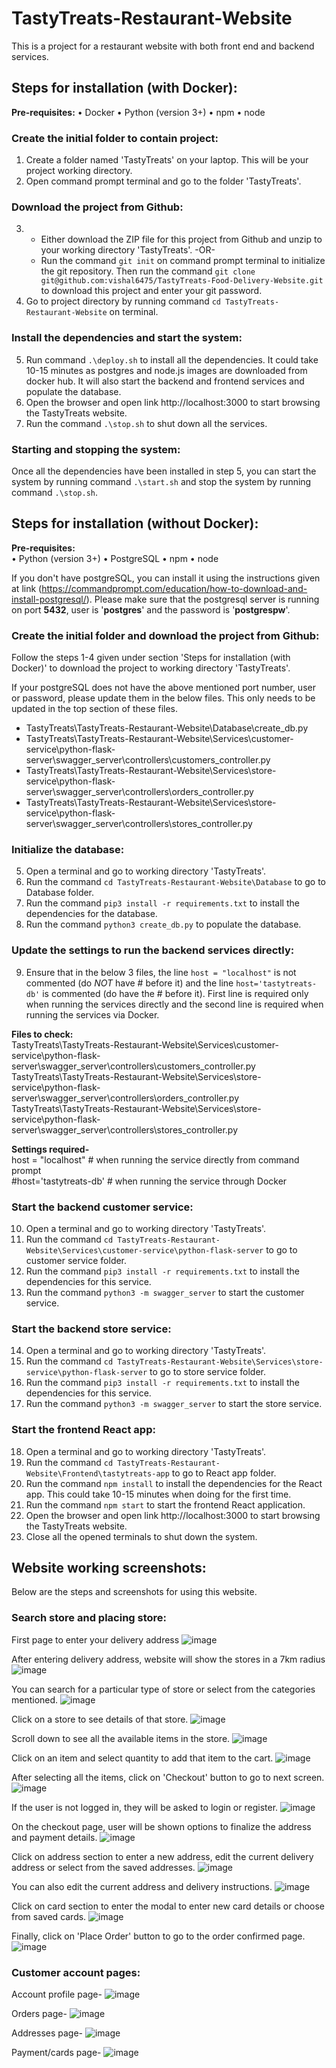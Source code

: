 # TastyTreats-Restaurant-Website
This is a project for a restaurant website with both front end and backend services.


## Steps for installation (with Docker):
**Pre-requisites:**
•	Docker
•	Python (version 3+)
•	npm
•	node

### Create the initial folder to contain project:
1. Create a folder named 'TastyTreats' on your laptop. This will be your project working directory.
2. Open command prompt terminal and go to the folder 'TastyTreats'.

### Download the project from Github:
3. - Either download the ZIP file for this project from Github and unzip to your working directory 'TastyTreats'. -OR-
   - Run the command `git init` on command prompt terminal to initialize the git repository. Then run the command `git clone git@github.com:vishal6475/TastyTreats-Food-Delivery-Website.git` to download this project and enter your git password.
4. Go to project directory by running command `cd TastyTreats-Restaurant-Website` on terminal.

### Install the dependencies and start the system:
5. Run command `.\deploy.sh` to install all the dependencies. It could take 10-15 minutes as postgres and node.js images are downloaded from docker hub. It will also start the backend and frontend services and populate the database.
6. Open the browser and open link http://localhost:3000 to start browsing the TastyTreats website.
7. Run the command `.\stop.sh` to shut down all the services.

### Starting and stopping the system:
Once all the dependencies have been installed in step 5, you can start the system by running command `.\start.sh` and stop the system by running command `.\stop.sh`.


## Steps for installation (without Docker):
**Pre-requisites:**  
•	Python (version 3+)
•	PostgreSQL
•	npm
•	node

If you don't have postgreSQL, you can install it using the instructions given at link (https://commandprompt.com/education/how-to-download-and-install-postgresql/). Please make sure that the postgresql server is running on port **5432**, user is '**postgres**' and the password is '**postgrespw**'. 

### Create the initial folder and download the project from Github:
Follow the steps 1-4 given under section 'Steps for installation (with Docker)' to download the project to working directory 'TastyTreats'.

If your postgreSQL does not have the above mentioned port number, user or password, please update them in the below files. This only needs to be updated in the top section of these files.
- TastyTreats\TastyTreats-Restaurant-Website\Database\create_db.py
- TastyTreats\TastyTreats-Restaurant-Website\Services\customer-service\python-flask-server\swagger_server\controllers\customers_controller.py
- TastyTreats\TastyTreats-Restaurant-Website\Services\store-service\python-flask-server\swagger_server\controllers\orders_controller.py
- TastyTreats\TastyTreats-Restaurant-Website\Services\store-service\python-flask-server\swagger_server\controllers\stores_controller.py

### Initialize the database:
5. Open a terminal and go to working directory 'TastyTreats'. 
6. Run the command `cd TastyTreats-Restaurant-Website\Database` to go to Database folder.
7. Run the command `pip3 install -r requirements.txt` to install the dependencies for the database.
8. Run the command `python3 create_db.py` to populate the database.

### Update the settings to run the backend services directly:
9. Ensure that in the below 3 files, the line `host = "localhost"` is not commented (do *NOT* have # before it) and the line `host='tastytreats-db'` is commented (do have the # before it). First line is required only when running the services directly and the second line is required when running the services via Docker.

**Files to check:**  
TastyTreats\TastyTreats-Restaurant-Website\Services\customer-service\python-flask-server\swagger_server\controllers\customers_controller.py
TastyTreats\TastyTreats-Restaurant-Website\Services\store-service\python-flask-server\swagger_server\controllers\orders_controller.py
TastyTreats\TastyTreats-Restaurant-Website\Services\store-service\python-flask-server\swagger_server\controllers\stores_controller.py

**Settings required-**  
host = "localhost"     # when running the service directly from command prompt  
#host='tastytreats-db' # when running the service through Docker

### Start the backend customer service:
10. Open a terminal and go to working directory 'TastyTreats'. 
11. Run the command `cd TastyTreats-Restaurant-Website\Services\customer-service\python-flask-server` to go to customer service folder.
12. Run the command `pip3 install -r requirements.txt` to install the dependencies for this service.
13. Run the command `python3 -m swagger_server` to start the customer service.

### Start the backend store service:
14. Open a terminal and go to working directory 'TastyTreats'. 
15. Run the command `cd TastyTreats-Restaurant-Website\Services\store-service\python-flask-server` to go to store service folder.
16. Run the command `pip3 install -r requirements.txt` to install the dependencies for this service.
17. Run the command `python3 -m swagger_server` to start the store service.

### Start the frontend React app:
18. Open a terminal and go to working directory 'TastyTreats'. 
19. Run the command `cd TastyTreats-Restaurant-Website\Frontend\tastytreats-app` to go to React app folder.
20. Run the command `npm install` to install the dependencies for the React app. This could take 10-15 minutes when doing for the first time.
21. Run the command `npm start` to start the frontend React application.
22. Open the browser and open link http://localhost:3000 to start browsing the TastyTreats website.
23. Close all the opened terminals to shut down the system.


## Website working screenshots:

Below are the steps and screenshots for using this website.

### Search store and placing store:

First page to enter your delivery address
![image](https://user-images.githubusercontent.com/86712652/216825183-db581144-8b0e-4333-b5cf-ce9e6a0e992c.png)

After entering delivery address, website will show the stores in a 7km radius
![image](https://user-images.githubusercontent.com/86712652/216825657-ab39e379-dda7-48a7-9cf1-567222f9425e.png)

You can search for a particular type of store or select from the categories mentioned.
![image](https://user-images.githubusercontent.com/86712652/216825633-e82dad88-cf83-4af5-a8f6-ebbb38ca9348.png)

Click on a store to see details of that store.
![image](https://user-images.githubusercontent.com/86712652/216825717-5a962141-1a08-4462-8e77-1b873b58b602.png)

Scroll down to see all the available items in the store.
![image](https://user-images.githubusercontent.com/86712652/216825738-c7bdacd9-aaa2-4275-b6a0-0bc1112be986.png)

Click on an item and select quantity to add that item to the cart.
![image](https://user-images.githubusercontent.com/86712652/216825746-a4d1f8bb-71c6-4c73-a561-923f14dc4c9d.png)

After selecting all the items, click on 'Checkout' button to go to next screen.
![image](https://user-images.githubusercontent.com/86712652/216825775-2b53664e-8e25-4df6-880a-aa1bc81adb0e.png)

If the user is not logged in, they will be asked to login or register.
![image](https://user-images.githubusercontent.com/86712652/216825803-66419f96-9b69-46ee-bffa-a49e73fddc93.png)

On the checkout page, user will be shown options to finalize the address and payment details.
![image](https://user-images.githubusercontent.com/86712652/216825963-a87293a4-56bd-497e-95f9-2a5967d2eb6a.png)

Click on address section to enter a new address, edit the current delivery address or select from the saved addresses.
![image](https://user-images.githubusercontent.com/86712652/216825980-f28b689b-5ed3-4646-8849-21d9a2b029f4.png)

You can also edit the current address and delivery instructions.
![image](https://user-images.githubusercontent.com/86712652/216825996-8943c385-e29f-4ea2-b93b-6101dffd8eb0.png)

Click on card section to enter the modal to enter new card details or choose from saved cards.
![image](https://user-images.githubusercontent.com/86712652/216826028-cda65c0f-935f-491d-9d2a-77b676ac38a6.png)

Finally, click on 'Place Order' button to go to the order confirmed page.
![image](https://user-images.githubusercontent.com/86712652/216826049-5ba3cc42-5a2b-4fde-978e-323c7e59f1b4.png)


### Customer account pages:

Account profile page-
![image](https://user-images.githubusercontent.com/86712652/216826133-f500cb0a-a3fa-4c18-a98b-9b1344369ca8.png)

Orders page-
![image](https://user-images.githubusercontent.com/86712652/216826159-40c2534b-3113-4e5a-a04d-f0b05987acba.png)

Addresses page-
![image](https://user-images.githubusercontent.com/86712652/216826205-a26f9d8a-0a61-4375-b6b8-c4da3b8f12ac.png)

Payment/cards page-
![image](https://user-images.githubusercontent.com/86712652/216826238-7618e687-5965-4eba-8cc6-6a6b5b36b18f.png)
